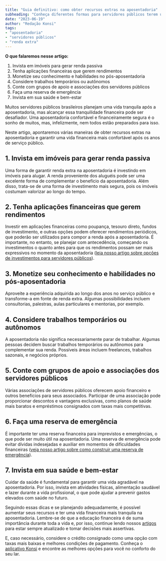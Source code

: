 ```yaml
---
title: "Guia definitivo: como obter recursos extras na aposentadoria"
subheading: "Conheça diferentes formas para servidores públicos terem uma vida financeira mais tranquila após a aposentadoria."
date: "2023-06-19"
author: "Redação Konsi"
tags:
- "aposentadoria"
- "servidores públicos"
- "renda extra"
---
```


**O que falaremos nesse artigo:**

1. Invista em imóveis para gerar renda passiva
2. Tenha aplicações financeiras que gerem rendimentos
3. Monetize seu conhecimento e habilidades no pós-aposentadoria
4. Considere trabalhos temporários ou autônomos
5. Conte com grupos de apoio e associações dos servidores públicos
6. Faça uma reserva de emergência
7. Invista em sua saúde e bem-estar

Muitos servidores públicos brasileiros planejam uma vida tranquila após a aposentadoria, mas alcançar essa tranquilidade financeira pode ser desafiador. Uma aposentadoria confortável e financeiramente segura é o sonho de muitos, mas, infelizmente, nem todos estão preparados para isso.

Neste artigo, apontaremos várias maneiras de obter recursos extras na aposentadoria e garantir uma vida financeira mais confortável após os anos de serviço público.

## 1. Invista em imóveis para gerar renda passiva

Uma forma de garantir renda extra na aposentadoria é investindo em imóveis para alugar. A renda proveniente dos aluguéis pode ser uma excelente forma de complementar o benefício da aposentadoria. Além disso, trata-se de uma forma de investimento mais segura, pois os imóveis costumam valorizar ao longo do tempo.

## 2. Tenha aplicações financeiras que gerem rendimentos

Investir em aplicações financeiras como poupança, tesouro direto, fundos de investimento, e outras opções podem oferecer rendimentos periódicos, que poderão ser utilizados para compor a renda após a aposentadoria. É importante, no entanto, se planejar com antecedência, começando os investimentos o quanto antes para que os rendimentos possam ser mais expressivos no momento da aposentadoria ([leia nosso artigo sobre opções de investimentos para servidores públicos](investimento-para-servidores-pblicos-conhecendo-as-melhores-opes.md)).
 
## 3. Monetize seu conhecimento e habilidades no pós-aposentadoria

Aproveite a experiência adquirida ao longo dos anos no serviço público e transforme-a em fonte de renda extra. Algumas possibilidades incluem consultorias, palestras, aulas particulares e mentorias, por exemplo.

## 4. Considere trabalhos temporários ou autônomos

A aposentadoria não significa necessariamente parar de trabalhar. Algumas pessoas decidem buscar trabalhos temporários ou autônomos para complementar sua renda. Possíveis áreas incluem freelances, trabalhos sazonais, e negócios próprios.

## 5. Conte com grupos de apoio e associações dos servidores públicos

Várias associações de servidores públicos oferecem apoio financeiro e outros benefícios para seus associados. Participar de uma associação pode proporcionar descontos e vantagens exclusivas, como planos de saúde mais baratos e empréstimos consignados com taxas mais competitivas.

## 6. Faça uma reserva de emergência

É importante ter uma reserva financeira para imprevistos e emergências, o que pode ser muito útil na aposentadoria. Uma reserva de emergência pode evitar dívidas indesejadas e auxiliar em momentos de dificuldades financeiras ([veja nosso artigo sobre como construir uma reserva de emergência](a-importncia-da-reserva-de-emergncia-e-como-constru-la-com-inteligncia-financeira.md)).

## 7. Invista em sua saúde e bem-estar

Cuidar da saúde é fundamental para garantir uma vida agradável na aposentadoria. Por isso, invista em atividades físicas, alimentação saudável e lazer durante a vida profissional, o que pode ajudar a prevenir gastos elevados com saúde no futuro.

Seguindo essas dicas e se planejando adequadamente, é possível aumentar seus recursos e ter uma vida financeira mais tranquila na aposentadoria. Lembre-se de que a educação financeira é de suma importância durante toda a vida e, por isso, continue lendo nossos [artigos](https://konsi.com.br/postagens) para estar sempre atualizado e tomar decisões mais assertivas.

E, caso necessário, considere o crédito consignado como uma opção com taxas mais baixas e melhores condições de pagamento. Conheça o [aplicativo Konsi](https://konsi.com.br/aplicativo) e encontre as melhores opções para você no conforto do seu lar.